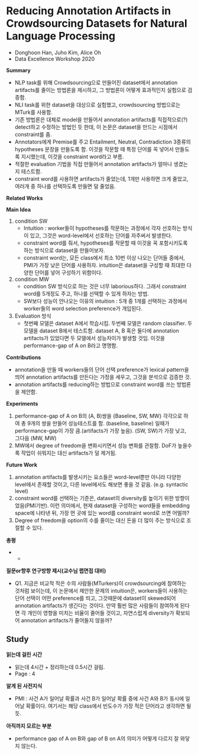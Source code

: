 # Reducing Annotation Artifacts in Crowdsourcing Datasets for Natural Language Processing
- Donghoon Han, Juho Kim, Alice Oh
- Data Excellence Workshop 2020

**Summary**
- NLP task를 위해 Crowdsourcing으로 만들어진 dataset에서 annotation artifacts를 줄이는 방법론을 제시하고, 그 방법론이 어떻게 효과적인지 실험으로 검증함. 
- NLI task를 위한 dataset을 대상으로 실험했고, crowdsourcing 방법으로는 MTurk를 사용함.
- 기존 방법론은 대체로 model을 만들어서 annotation artifacts를 직접적으로(?) detect하고 수정하는 방법인 듯 한데, 이 논문은 dataset을 만드는 시점에서 constraint를 줌.
- Annotators에게 Premise를 주고 Entailment, Neutral, Contradiction 3종류의 hypotheses 문장을 만들도록 함. 이것을 작문할 때 특정 단어를 꼭 넣어서 만들도록 지시했는데, 
이것을 constraint word라고 부름.
- 적절한 evaluation 기법을 직접 만들어서 annotation artifacts가 얼마나 생겼는지 테스트함.
- constraint word를 사용하면 artifacts가 줄었는데, 1개만 사용하면 크게 줄었고, 여러개 중 하나를 선택하도록 만들면 덜 줄었음.

**Related Works**

**Main Idea**
1. condition SW
    - Intuition : worker들이 hypotheses를 작문하는 과정에서 각자 선호하는 방식이 있고, 그것은 word-level에서 선호하는 단어를 자주써서 발생한다.
    - constraint word를 줘서, hypotheses를 작문할 때 이것을 꼭 포함시키도록 하는 방식으로 dataset을 만들어보자.
    - constraint word는, 모든 class에서 최소 10번 이상 나오는 단어들 중에서, PMI가 가장 낮은 단어를 사용하자. intuition은 dataset을 구성할 때 최대한 다양한 단어를 넣어 구성하기 위함이다.
3. condition MW
    - condition SW 방식으로 하는 것은 너무 laborious하다. 그래서 constraint word를 5개정도 주고, 하나를 선택할 수 있게 하자는 방법.
    - SW보다 성능이 안나오는 이유의 intuition : 5개 중 1개를 선택하는 과정에서 worker들의 word selection preference가 개입된다.
5. Evaluation 방식
    - 첫번째 모델은 dataset A에서 학습시킴. 두번째 모델은 random classifier. 두 모델을 dataset B에서 테스트함. dataset A, B 혹은 둘다에 annotation artifacts가 있었다면 
두 모델에서 성능차이가 발생할 것임. 이것을 performance-gap of A on B라고 명명함.

**Contributions**
- annotation을 만들 때 workers들의 단어 선택 preference가 lexical pattern을 띄어 annotation artifacts를 만든다는 가정을 세우고, 그것을 분석으로 검증한 것.
- annotation artifacts를 reducing하는 방법으로 constraint word를 쓰는 방법론을 제안함.

**Experiments**
1) performance-gap of A on B의 (A, B)쌍을 {Baseline, SW, MW} 각각으로 하여 총 9개의 쌍을 만들어 성능테스트를 함. (baseline, baseline) 일때가
performance-gap이 가장 큼.(artifacts가 가장 높음). (SW, SW)가 가장 낮고, 그다음 (MW, MW)
2) MW에서 degree of freedom을 변화시키면서 성능 변화를 관찰함. DoF가 높을수록 작업이 쉬워지는 대신 artifacts가 덜 제거됨.

**Future Work**
1. annotation artifacts를 발생시키는 요소들은 word-level뿐만 아니라 다양한 level에서 존재할 것이고, 다른 level에서도 해보면 좋을 것 같음.
(e.g. syntactic level)  
2. constraint word를 선택하는 기준은, dataset의 diversity를 높이기 위한 방향이었음(PMI기반). 이런 의미에서, 현재 dataset을 구성하는 word들을
embedding space에 나타낸 뒤, 가장 먼 곳에 있는 word를 constraint word로 쓰면 어떨까?
3. Degree of freedom을 option의 수를 줄이는 대신 돈을 더 많이 주는 방식으로 조절할 수 있다.

**총평**
- -

**질문or향후 연구방향 제시(교수님 랩면접 대비)**
- Q1. 지금은 비교적 적은 수의 사람들(MTurkers)이 crowdsourcing에 참여하는 것처럼 보이는데, 이 논문에서 제안한 문제의 intuition은, workers들이 사용하는 단어 선택이 어떤 preference를 띄고,
그것때문에 dataset이 skewed되어 annotation artifacts가 생긴다는 것이다. 만약 훨씬 많은 사람들이 참여하게 된다면 각 개인이 영향을 미치는 비율이
줄어들 것이고, 자연스럽게 diversity가 확보되어 annotation artifacts가 줄어들지 않을까?

## Study

**읽는데 걸린 시간**
- 읽는데 4시간 + 정리하는데 0.5시간 걸림.
- Page : 4

**알게 된 사전지식**
- PMI : 사건 A가 일어날 확률과 사건 B가 일어날 확률 중에 사건 A와 B가 동시에 일어날 확률이다. 여기서는 해당 class에서 빈도수가 가장 적은 단어라고 생각하면 될듯.

**아직까지 모르는 부분**
- performance gap of A on B와 gap of B on A의 의미가 어떻게 다르지 잘 와닿지 않는다.
